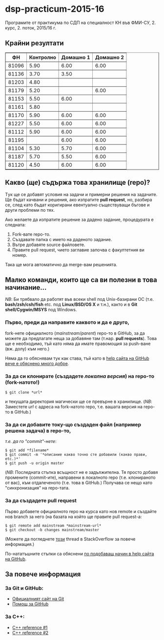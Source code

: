 # dsp-practicum-2015-16
Програмите от практикума по СДП на специалност КН
във ФМИ-СУ, 2. курс, 2. поток, 2015/16 г.

## Крайни резултати

<table border="1">
<tr>
<th>ФН</th>
<th>Контролно</th>
<th>Домашно 1</th>
<th>Домашно 2</th>
</tr>
<tr>
<td>81096</td>
<td>5.90</td>
<td>6.00</td>
<td>6.00</td>
</tr>
<tr>
<td>81136</td>
<td>3.70</td>
<td>3.50</td>
<td></td>
</tr>
<tr>
<td>81203</td>
<td>4.80</td>
<td></td>
<td></td>
</tr>
<tr>
<td>81179</td>
<td>5.20</td>
<td></td>
<td>6.00</td>
</tr>
<tr>
<td>81153</td>
<td>5.50</td>
<td>6.00</td>
<td></td>
</tr>
<tr>
<td>81161</td>
<td>5.80</td>
<td></td>
<td></td>
</tr>
<tr>
<td>81170</td>
<td>5.90</td>
<td>6.00</td>
<td>6.00</td>
</tr>
<tr>
<td>81227</td>
<td>5.50</td>
<td>6.00</td>
<td>6.00</td>
</tr>
<tr>
<td>81112</td>
<td>5.90</td>
<td>6.00</td>
<td>6.00</td>
</tr>
<tr>
<td>81195</td>
<td></td>
<td>6.00</td>
<td>6.00</td>
</tr>
<tr>
<td>81104</td>
<td>5.30</td>
<td>5.70</td>
<td>6.00</td>
</tr>
<tr>
<td>81187</td>
<td>5.70</td>
<td>5.50</td>
<td>6.00</td>
</tr>
<tr>
<td>81120</td>
<td>4.50</td>
<td>6.00</td>
<td>6.00</td>
</tr>
</table>

## Какво (*ще*) съдържа това хранилище (repo)?
Tук ще се добавят условия на задачи и примерни решения на задачите.
Ще бъдат качвани и решения, ако изпратите **pull request**, но, разбира се,
след като бъдат коригирани евентуално съществуващи бъгове и други проблеми по
тях.

Ако желаете да изпратите решение за дадено задание, процедурата е следната:

1. Fork-вате repo-то.
2. Създавате папка с името на даденото задание.
3. Вътре добавяте source файловете.
4. Правите pull request, чието заглавие започва с факултетния ви номер.

Така ще мога автоматично да merge-вам решенията.

## Малко команди, които ще са ви полезни в това начинание...
*NB*: Би трябвало да работят във всеки shell под Unix-базирани ОС
(т.е. **bash/zsh/csh/fish** etc. под **Linux/BSD/OS X** и т.н.), както и в
**Git shell/Cygwin/MSYS** под Windows.

### Първо, преди да направите каквото и да е друго,

fork-нете официалното (*mainstream*/*parent*) repo-то в GitHub, за да можете
да предлагате неща за добавяне там (т.нар. **pull requests**).
Това ще е необходимо, тъй като няма да имате правомощия за push-ване (вж. долу) към него.)

Няма да го обяснявам тук как става, тъй като в
[help сайта на GitHub вече е обяснено много добре](https://help.github.com/articles/fork-a-repo/).

### За да си клонирате (създадете *локална версия*) на repo-то (fork-натото!)

    $ git clone *url*

и текущата директория магически ще се превърне в хранилище.
(*NB*: Заместете *url* с адреса на fork-натото repo, т.е. вашата версия на
repo-то в GitHub.)

### За да си добавите току-що създаден файл (например решена задача) в repo-то,

*т.е. да го "commit"-нете*:

    $ git add *filename*
    $ git commit -m '*описание какво точно сте добавили (какво прави, etc.)*'
    $ git push -u origin master

(*NB*: Последната стъпка всъщност не е задължителна.  Тя просто добавя промените
(commit-ите), направени в локалното repo (т.е. клонираното от вас), към
отдалеченото (т.е. това в GitHub.)
Получава се нещо като "синхронизация" на repo-тата.

### За да създадете pull request

Първо добавете официалното repo на курса като нов remote и създайте нов branch за него
(на базата на който ще правите pull request-а:

    $ git remote add mainstream *mainstream-url*
    $ git checkout -b changes mainstream/master

(Можете да погледнете [този](http://stackoverflow.com/questions/5256021/send-a-pull-request-on-github-for-only-latest-commit) thread в StackOverflow за повече информация.)

По-нататъшните стъпки са обяснени [по подобаващ начин в help сайта на GitHub](https://help.github.com/articles/using-pull-requests/).

## За повече информация

### За Git и GitHub:

* [Официалният сайт на Git](https://git-scm.com/)
* [Помощ за GitHub](https://help.github.com/)

### За C++:

* [C++ reference #1](http://www.cplusplus.com/)
* [C++ reference #2](http://en.cppreference.com/)
